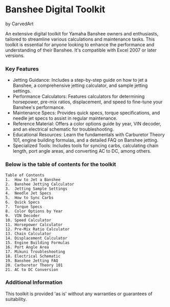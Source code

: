 # Banshee Digital Toolkit
by CarvedArt

An extensive digital toolkit for Yamaha Banshee owners and enthusiasts, tailored to streamline various calculations and maintenance tasks. This toolkit is essential for anyone looking to enhance the performance and understanding of their Banshee. It's compatible with Excel 2007 or later versions.

 ### Key Features

- Jetting Guidance: Includes a step-by-step guide on how to jet a Banshee, a comprehensive jetting calculator, and sample jetting settings.
- Performance Calculators: Features calculators for determining horsepower, pre-mix ratios, displacement, and speed to fine-tune your Banshee's performance.
- Maintenance Specs: Provides quick specs, torque specifications, and needle jet specs to assist in regular maintenance.
- Reference Material: Offers a color options guide by year, VIN decoder, and an electrical schematic for troubleshooting.
- Educational Resources: Learn the fundamentals with Carburetor Theory 101, engine building formulas, and a detailed FAQ on Banshee jetting.
- Specialized Tools: Includes tools for syncing carbs, calculating chain length, port angle areas, and converting AC to DC, among others.

### Below is the table of contents for the toolkit
```
Table of Contents
1.	How to Jet a Banshee
2.	Banshee Jetting Calculator
3.	Jetting Sample Settings
4.	Needle Jet Specs
5.	How to Sync Carbs
6.	Quick Specs
7.	Torque Specs
8.	Color Options by Year
9.	VIN Decoder
10.	Speed Calculator
11.	Horsepower Calculator
12.	Pre-Mix Ratio Calculator
13.	Chain Calculator
14.	Displacement Calculator
15.	Engine Building Formulas
16.	Port Angle Area
17.	Mikuni Troubleshooting
18.	Electrical Schematic
19.	Banshee Jetting FAQ
20.	Carburetor Theory 101
21.	AC to DC Conversion
```
### Additional Information

This toolkit is provided 'as is' without any warranties or guarantees of suitability.
